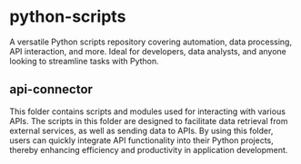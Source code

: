 # python-scripts
A versatile Python scripts repository covering automation, data processing, API interaction, and more. Ideal for developers, data analysts, and anyone looking to streamline tasks with Python.

## api-connector
This folder contains scripts and modules used for interacting with various APIs. The scripts in this folder are designed to facilitate data retrieval from external services, as well as sending data to APIs. By using this folder, users can quickly integrate API functionality into their Python projects, thereby enhancing efficiency and productivity in application development.

